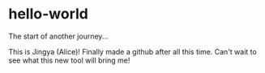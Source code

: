 # hello-world
The start of another journey...

This is Jingya (Alice)! Finally made a github after all this time. Can't wait to see what this new tool will bring me!
